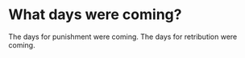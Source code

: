 # What days were coming?

The days for punishment were coming. The days for retribution were coming.
